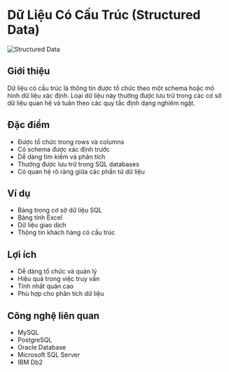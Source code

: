 # Dữ Liệu Có Cấu Trúc (Structured Data)

![Structured Data](assets/images/data-structured.jpg)

## Giới thiệu
Dữ liệu có cấu trúc là thông tin được tổ chức theo một schema hoặc mô hình dữ liệu xác định. Loại dữ liệu này thường được lưu trữ trong các cơ sở dữ liệu quan hệ và tuân theo các quy tắc định dạng nghiêm ngặt.

## Đặc điểm
- Được tổ chức trong rows và columns
- Có schema được xác định trước
- Dễ dàng tìm kiếm và phân tích
- Thường được lưu trữ trong SQL databases
- Có quan hệ rõ ràng giữa các phần tử dữ liệu

## Ví dụ
- Bảng trong cơ sở dữ liệu SQL
- Bảng tính Excel
- Dữ liệu giao dịch
- Thông tin khách hàng có cấu trúc

## Lợi ích
- Dễ dàng tổ chức và quản lý
- Hiệu quả trong việc truy vấn
- Tính nhất quán cao
- Phù hợp cho phân tích dữ liệu

## Công nghệ liên quan
- MySQL
- PostgreSQL
- Oracle Database
- Microsoft SQL Server
- IBM Db2